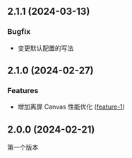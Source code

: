 ## 2.1.1 (2024-03-13)
### Bugfix
* 变更默认配置的写法

## 2.1.0 (2024-02-27)
### Features
* 增加离屏 Canvas 性能优化 ([feature-1](https://github.com/feiafei27/fly-barrage/tree/feature-1))

## 2.0.0 (2024-02-21)
第一个版本
